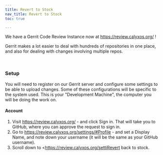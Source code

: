 ```yaml
---
title: Revert to Stock
nav_title: Revert to Stock
toc: true

---
```


We have a Gerrit Code Review Instance now at <https://review.calyxos.org/> !

Gerrit makes a lot easier to deal with hundreds of repositories in one place, and also 
for dealing with changes involving multiple repos.

<br>

### Setup
You will need to register on our Gerrit server and configure some settings to be able to
upload changes. Some of these configurations will be specific to the system used. This is your
"Development Machine", the computer you will be doing the work on.

#### Account
1. Visit <https://review.calyxos.org/> - and click Sign in. That will take you to
GitHub, where you can approve the request to sign in.
2. Go to <https://review.calyxos.org/settings/#Profile> - and set a Display Name, and note down
your username (it will be the same as your GitHub username).
3. Scroll down to <https://review.calyxos.org/settiRevert back to stock.
